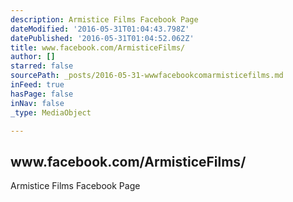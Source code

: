 ```yaml
---
description: Armistice Films Facebook Page
dateModified: '2016-05-31T01:04:43.798Z'
datePublished: '2016-05-31T01:04:52.062Z'
title: www.facebook.com/ArmisticeFilms/
author: []
starred: false
sourcePath: _posts/2016-05-31-wwwfacebookcomarmisticefilms.md
inFeed: true
hasPage: false
inNav: false
_type: MediaObject

---
```

<article style=""><h1>www.facebook.com/ArmisticeFilms/</h1><p>Armistice Films Facebook Page</p></article>